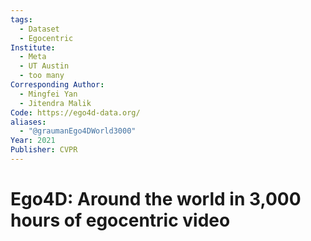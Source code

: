 ```yaml
---
tags:
  - Dataset
  - Egocentric
Institute:
  - Meta
  - UT Austin
  - too many
Corresponding Author:
  - Mingfei Yan
  - Jitendra Malik
Code: https://ego4d-data.org/
aliases:
  - "@graumanEgo4DWorld3000"
Year: 2021
Publisher: CVPR
---
```

# Ego4D: Around the world in 3,000 hours of egocentric video